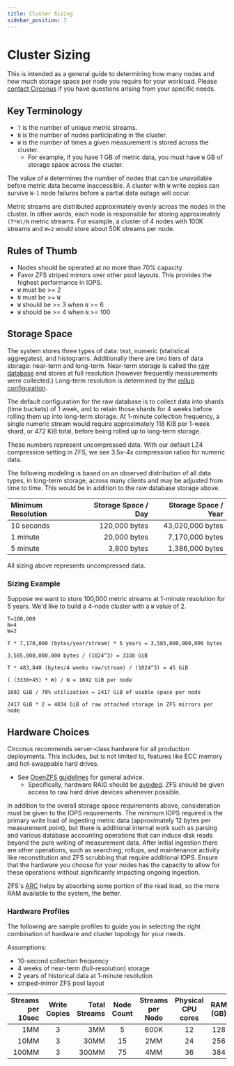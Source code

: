 ```yaml
---
title: Cluster Sizing
sidebar_position: 3
---
```


# Cluster Sizing

This is intended as a general guide to determining how many nodes and how much
storage space per node you require for your workload. Please [contact
Circonus](/irondb/contact/) if you have questions arising from your specific needs.

## Key Terminology

* `T` is the number of unique metric streams.
* `N` is the number of nodes participating in the cluster.
* `W` is the number of times a given measurement is stored across the cluster.
  * For example, if you have 1 GB of metric data, you must have `W` GB of
    storage space across the cluster.

The value of `W` determines the number of nodes that can be unavailable before
metric data become inaccessible. A cluster with `W` write copies can survive
`W-1` node failures before a partial data outage will occur.

Metric streams are distributed approximately evenly across the nodes in the
cluster. In other words, each node is responsible for storing approximately
`(T*W)/N` metric streams. For example, a cluster of 4 nodes with 100K streams
and `W=2` would store about 50K streams per node.

## Rules of Thumb

* Nodes should be operated at no more than 70% capacity.
* Favor ZFS striped mirrors over other pool layouts. This provides the highest
  performance in IOPS.
* `W` must be >= 2
* `N` must be >= `W`
* `W` should be >= 3 when `N` >= 6
* `W` should be >= 4 when `N` >= 100

## Storage Space

The system stores three types of data: text, numeric (statistical aggregates),
and histograms. Additionally there are two tiers of data storage: near-term and
long-term. Near-term storage is called the [raw
database](/irondb/getting-started/configuration/#rawdatabase) and stores at full resolution (however
frequently measurements were collected.) Long-term resolution is determined by
the [rollup configuration](/irondb/getting-started/configuration/#rollups).

The default configuration for the raw database is to collect data into shards
(time buckets) of 1 week, and to retain those shards for 4 weeks before rolling
them up into long-term storage. At 1-minute collection frequency, a single
numeric stream would require approximately 118 KiB per 1-week shard, or 472 KiB
total, before being rolled up to long-term storage.

These numbers represent uncompressed data. With our default LZ4 compression
setting in ZFS, we see 3.5x-4x compression ratios for numeric data.

The following modeling is based on an observed distribution of all data types,
in long-term storage, across many clients and may be adjusted from time to
time. This would be in addition to the raw database storage above.

| Minimum Resolution | Storage Space / Day | Storage Space / Year |
|:-------------------|--------------------:|---------------------:|
| 10 seconds | 120,000 bytes | 43,020,000 bytes |
| 1 minute   |  20,000 bytes |  7,170,000 bytes |
| 5 minute   |   3,800 bytes |  1,386,000 bytes |

All sizing above represents uncompressed data.

### Sizing Example

Suppose we want to store 100,000 metric streams at 1-minute resolution for 5
years.  We'd like to build a 4-node cluster with a `W` value of 2.

```
T=100,000
N=4
W=2

T * 7,170,000 (bytes/year/stream) * 5 years = 3,585,000,000,000 bytes

3,585,000,000,000 bytes / (1024^3) = 3338 GiB

T * 483,840 (bytes/4 weeks raw/stream) / (1024^3) = 45 GiB

( (3338+45) * W) / N = 1692 GiB per node

1692 GiB / 70% utilization = 2417 GiB of usable space per node

2417 GiB * 2 = 4834 GiB of raw attached storage in ZFS mirrors per node
```

## Hardware Choices

Circonus recommends server-class hardware for all production deployments. This
includes, but is not limited to, features like ECC memory and hot-swappable
hard drives.

 * See [OpenZFS guidelines](http://open-zfs.org/wiki/Hardware) for general
   advice.
   * Specifically, hardware RAID should be
     [avoided](http://open-zfs.org/wiki/Hardware#Hardware_RAID_controllers). ZFS
     should be given access to raw hard drive devices whenever possible.

In addition to the overall storage space requirements above, consideration must
be given to the IOPS requirements. The minimum IOPS required is the primary
write load of ingesting metric data (approximately 12 bytes per measurement
point), but there is additional internal work such as parsing and various
database accounting operations that can induce disk reads beyond the pure
writing of measurement data. After initial ingestion there are other
operations, such as searching, rollups, and maintenance activity like
reconstitution and ZFS scrubbing that require additional IOPS.  Ensure that the
hardware you choose for your nodes has the capacity to allow for these
operations without significantly impacting ongoing ingestion.

ZFS's
[ARC](http://open-zfs.org/wiki/Performance_tuning#Adaptive_Replacement_Cache)
helps by absorbing some portion of the read load, so the more RAM available to
the system, the better.

### Hardware Profiles

The following are sample profiles to guide you in selecting the right
combination of hardware and cluster topology for your needs.

Assumptions:
 * 10-second collection frequency
 * 4 weeks of near-term (full-resolution) storage
 * 2 years of historical data at 1-minute resolution
 * striped-mirror ZFS pool layout

|Streams per 10sec|Write Copies|Total Streams|Node Count|Streams per Node|Physical CPU cores|RAM (GB)|7200rpm spindles|
|----------------:|:----------:|------------:|:--------:|:--------------:|:----------------:|:------:|---------------:|
|   1MM | 3 |   3MM |  5 | 600K | 12 | 128 |  6x 2T |
|  10MM | 3 |  30MM | 15 |  2MM | 24 | 256 | 24x 4T |
| 100MM | 3 | 300MM | 75 |  4MM | 36 | 384 | 45x 4T |
